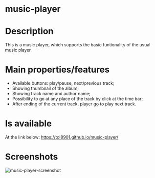 # music-player
# Description
This is a music player, which supports the basic funtionality of the usual music player.

# Main properties/features
- Available buttons: play/pause, next/previous track;
- Showing thumbnail of the album;
- Showing track name and author name;
- Possibility to go at any place of the track by click at the time bar;
- After ending of the current track, player go to play next track.

# Is available
At the link below:
https://tol8901.github.io/music-player/

# Screenshots
![music-player-screenshot](https://user-images.githubusercontent.com/39213432/96045524-be833180-0e7a-11eb-8ffa-1b1ac8c2f9e9.png)
